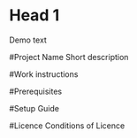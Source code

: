 # Head 1
Demo text

#Project Name
Short description

#Work instructions

#Prerequisites


#Setup Guide

#Licence
Conditions of Licence
